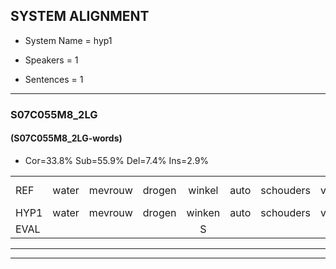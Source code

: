 
## SYSTEM ALIGNMENT

- System Name = hyp1

- Speakers = 1

- Sentences = 1

---

### S07C055M8_2LG

#### (S07C055M8_2LG-words)

- Cor=33.8%	Sub=55.9%	Del=7.4%	Ins=2.9%

|  |  |  |  |  |  |  |  |  |  |  |  |  |  |  |  |  |  |  |  |  |  |  |  |  |  |  |  |  |  |  |  |  |  |  |  |  |  |  |  |  |  |  |  |  |  |  |  |  |  |  |  |  |  |  |  |  |  |  |  |  |  |  |  |  |  |  |  |  |
|:--- |:---:|:---:|:---:|:---:|:---:|:---:|:---:|:---:|:---:|:---:|:---:|:---:|:---:|:---:|:---:|:---:|:---:|:---:|:---:|:---:|:---:|:---:|:---:|:---:|:---:|:---:|:---:|:---:|:---:|:---:|:---:|:---:|:---:|:---:|:---:|:---:|:---:|:---:|:---:|:---:|:---:|:---:|:---:|:---:|:---:|:---:|:---:|:---:|:---:|:---:|:---:|:---:|:---:|:---:|:---:|:---:|:---:|:---:|:---:|:---:|:---:|:---:|:---:|:---:|:---:|:---:|:---:|:---:|
| REF | water | mevrouw | drogen | winkel | auto | schouders | verhaal | koning | moeilijk | speelplaats | drinken |  | hoofdpijn | regen | vliegtuig | * | stoppen | opnieuw | gooien | sneeuwen | moeder | * | * | *x | * | * | *x | liedje | potlood |  | fietsbel | vinger | * | *(dik) | *x | * | *(dichter) | *x | dichtbij | meisje | chauffeur | muziek | waarom | * | *x | * | * | *x | * | * | * | scheuren | lawaai | zwemmen | vuurwerk | appel | cola | kussen | eerste | * | * | *x | *x | * | circus | kleuren | voetbal | vlinder |
| HYP1 | water | mevrouw | drogen | winken | auto | schouders | verhaal | koning | moeilijk | speekdaatst | drinken | hooft | pijn | regen | vliegtuig |  | stoppen | oppnieuw | gooien | sneeuwen | moeder | lei | lijtje | nee | lei | lijtje | nee | nietje | potlood | fiets | wel | vinger | dih | dik | nit | dihde | nee | dicht | bij | meisje | chaufer | musiek | waarom |  |  | schijve | neeschrejschre | nee | schrel | run | scha | scheuren | lawai | slimmen | fuurwerk | appel |  |  | kola | kuzen | erste | see | cevwardet | cirv | cirquis | kleuren | voetbal | veender |
| EVAL |  |  |  | S |  |  |  |  |  | S |  | I | S |  |  | D |  | S |  |  |  | S | S | S | S | S | S | S |  | I | S |  | S | S | S | S | S | S | S |  | S | S |  | D | D | S | S | S | S | S | S |  | S | S | S |  | D | D | S | S | S | S | S | S | S |  |  | S |
---

---
